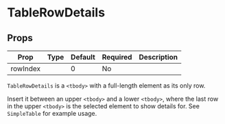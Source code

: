 TableRowDetails
===============


Props
-----

Prop                  | Type     | Default                   | Required | Description
--------------------- | -------- | ------------------------- | -------- | -----------
rowIndex||0|No|

`TableRowDetails` is a `<tbody>` with a full-length element as its only row.

Insert it between an upper `<tbody>` and a lower `<tbody>`, where the last row in the upper `<tbody>` is the selected element to show details for. See `SimpleTable` for example usage.
